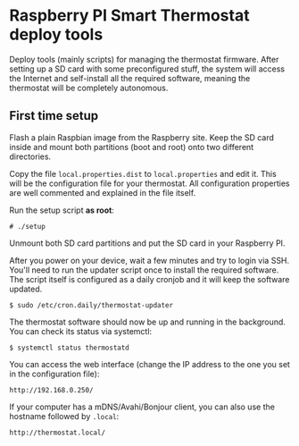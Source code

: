 Raspberry PI Smart Thermostat deploy tools
==========================================

Deploy tools (mainly scripts) for managing the thermostat firmware.
After setting up a SD card with some preconfigured stuff, the system
will access the Internet and self-install all the required software,
meaning the thermostat will be completely autonomous.

## First time setup
Flash a plain Raspbian image from the Raspberry site. Keep the SD card inside
and mount both partitions (boot and root) onto two different directories.

Copy the file `local.properties.dist` to `local.properties` and edit it. This will be the
configuration file for your thermostat. All configuration properties are well
commented and explained in the file itself.

Run the setup script **as root**:

```
# ./setup
```

Unmount both SD card partitions and put the SD card in your Raspberry PI.

After you power on your device, wait a few minutes and try to login via SSH.
You'll need to run the updater script once to install the required software.
The script itself is configured as a daily cronjob and it will keep the software
updated.

```
$ sudo /etc/cron.daily/thermostat-updater
```

The thermostat software should now be up and running in the background.
You can check its status via systemctl:

```
$ systemctl status thermostatd
```

You can access the web interface (change the IP address to the one you set in
the configuration file):

```
http://192.168.0.250/
```

If your computer has a mDNS/Avahi/Bonjour client, you can also use the hostname
followed by `.local`:

```
http://thermostat.local/
```
